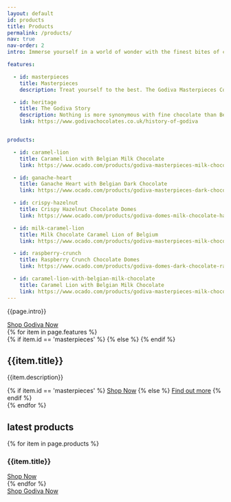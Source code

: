 ```yaml
---
layout: default
id: products
title: Products
permalink: /products/
nav: true
nav-order: 2
intro: Immerse yourself in a world of wonder with the finest bites of chocolate, designed to make special moments even sweeter. Make your world more wonderful with treats that promise moments of unmissable delight. Treat yourself to the handcrafted flavours of the Masterpieces Collection and discover a world of wonder...

features:

  - id: masterpieces
    title: Masterpieces
    description: Treat yourself to the best. The Godiva Masterpieces Collection is the signature selection of only the most indulgent Godiva offerings. From dark chocolate filled with a rich ganache to chocolate hazelnut oysters, each is individually wrapped for those moments when you need something a little special.

  - id: heritage
    title: The Godiva Story
    description: Nothing is more synonymous with fine chocolate than Belgium, and it’s there that the Godiva story started. Since 1926, Godiva master chocolatiers have been crafting deliciously rich, smooth chocolate using only the finest ingredients, set to delight and indulge the senses.
    link: https://www.godivachocolates.co.uk/history-of-godiva


products:

  - id: caramel-lion
    title: Caramel Lion with Belgian Milk Chocolate
    link: https://www.ocado.com/products/godiva-masterpieces-milk-chocolate-caramel-lion-bar-418397011

  - id: ganache-heart
    title: Ganache Heart with Belgian Dark Chocolate
    link: https://www.ocado.com/products/godiva-masterpieces-dark-chocolate-ganache-heart-bar-418395011

  - id: crispy-hazelnut
    title: Crispy Hazelnut Chocolate Domes
    link: https://www.ocado.com/products/godiva-domes-milk-chocolate-hazelnut-447212011

  - id: milk-caramel-lion
    title: Milk Chocolate Caramel Lion of Belgium
    link: https://www.ocado.com/products/godiva-masterpieces-milk-chocolate-caramel-lion-bar-418396011

  - id: raspberry-crunch
    title: Raspberry Crunch Chocolate Domes
    link: https://www.ocado.com/products/godiva-domes-dark-chocolate-raspberry-447210011

  - id: caramel-lion-with-belgian-milk-chocolate
    title: Caramel Lion with Belgian Milk Chocolate
    link: https://www.ocado.com/products/godiva-masterpieces-milk-chocolate-caramel-lion-assortment-418392011
---
```


<div class="container vpad--xxl">
  <div class="width width--xl text--center">
    <p class="text--xxl">{{page.intro}}</p>
    <div class="space--sm"></div>
    <a href="{{site.client.link}}" class="btn btn--lg btn--red js-open-modal" data-open-modal="shops">Shop Godiva Now</a>
  </div>
  <div class="space--xxxl">
    {% for item in page.features %}
      <div class="bob{% cycle '', ' bob--swap' %}">
        <div class="bob__img">
          <div class="bg-img bg-img--4-3 bg-img--border" style="background-image: url('{{site.img}}/content/{{page.id}}/{{item.id}}.jpg');">
            {% if item.id == 'masterpieces' %}
              <a href="{% if item.link %}{{item.link}}{% else condition %}{{site.client.link}}{% endif %}" class="bg-img__link js-open-modal" data-open-modal="shops"></a>
            {% else %}
              <a id="track-{{page.id}}-{{item.id}}-img" href="{% if item.link %}{{item.link}}{% else condition %}{{site.client.link}}{% endif %}" class="bg-img__link"></a>
            {% endif %}
          </div>
        </div>
        <div class="bob__text">
          <h2 class="title title--sm">{{item.title}}</h2>
          <p class="text--xl">{{item.description}}</p>
          <div class="space--sm"></div>
          {% if item.id == 'masterpieces' %}
            <a href="{% if item.link %}{{item.link}}{% else condition %}{{site.client.link}}{% endif %}" class="btn btn--sm btn--outline btn--outline-red js-open-modal" data-open-modal="shops">Shop Now</a>
          {% else %}
            <a id="track-{{page.id}}-{{item.id}}-btn" href="{% if item.link %}{{item.link}}{% else condition %}{{site.client.link}}{% endif %}" class="btn btn--sm btn--outline btn--outline-red">Find out more</a>
          {% endif %}
        </div>
      </div>
    {% endfor %}
  </div>
</div>

<div class="bg--light">
  <div class="container vpad--xxl">
    <div class="text--center">
      <h2 class="title title--md">latest products</h2>
    </div>
    <div class="space--lg"></div>
    <div class="width width--xl">
      <div class="row row--md-6-6 row--xl-4-4-4 row--gutters-lg">
        {% for item in page.products %}
          <div class="col text--center">
            <div class="bg-img bg-img--1-1" style="background-image: url('{{site.img}}/content/{{page.id}}/{{item.id}}.jpg');">
              <a id="track-{{page.id}}-product-{{item.id}}-img" href="{{item.link}}" class="bg-img__link"></a>
            </div>
            <div class="vpad--xs text--normal">
              <h3 class="text--xxl">{{item.title}}</h3>
              <div class="space--xs"></div>
              <a id="track-{{page.id}}-product-{{item.id}}-btn" href="{{item.link}}" class="btn btn--outline btn--outline-red btn--sm">Shop Now</a>
            </div>
          </div>
        {% endfor %}
      </div>
    </div>
    <div class="space--xxl"></div>
    <div class="text--center">
      <a href="{{site.client.link}}" class="btn btn--lg btn--red js-open-modal" data-open-modal="shops">Shop Godiva Now</a>
    </div>
  </div>
</div>